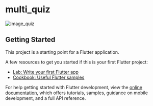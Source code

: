 # multi_quiz


![image_quiz](https://github.com/ahmedjarad0/multi_quiz_app/assets/113943692/6b546d8c-e9fe-48bb-9f14-4d237675cc46)



## Getting Started

This project is a starting point for a Flutter application.

A few resources to get you started if this is your first Flutter project:

- [Lab: Write your first Flutter app](https://docs.flutter.dev/get-started/codelab)
- [Cookbook: Useful Flutter samples](https://docs.flutter.dev/cookbook)

For help getting started with Flutter development, view the
[online documentation](https://docs.flutter.dev/), which offers tutorials,
samples, guidance on mobile development, and a full API reference.
